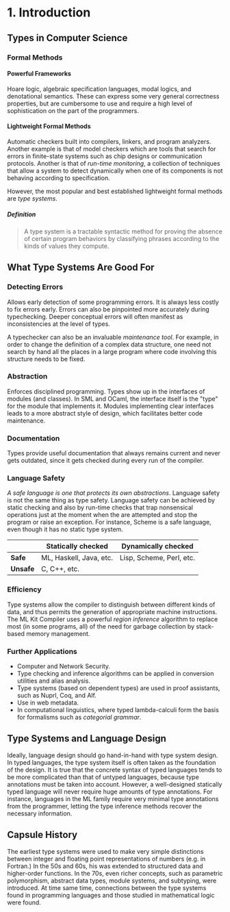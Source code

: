 # 1. Introduction

## Types in Computer Science

### Formal Methods

#### Powerful Frameworks
Hoare logic, algebraic specification languages, modal logics, and denotational
semantics. These can express some very general correctness properties, but are
cumbersome to use and require a high level of sophistication on the part of the
programmers.

#### Lightweight Formal Methods
Automatic checkers built into compilers, linkers, and program analyzers. Another
example is that of model checkers which are tools that search for errors in
finite-state systems such as chip designs or communication protocols. Another
is that of *run-time monitoring*, a collection of techniques that allow a system
to detect dynamically when one of its components is not behaving according to
specification.

However, the most popular and best established lightweight formal methods are
*type systems*.

##### Definition
> A type system is a tractable syntactic method for proving the absence of
> certain program behaviors by classifying phrases according to the kinds of
> values they compute.


## What Type Systems Are Good For

### Detecting Errors
Allows early detection of some programming errors. It is always less costly
to fix errors early. Errors can also be pinpointed more accurately during
typechecking. Deeper conceptual errors will often manifest as inconsistencies
at the level of types.

A typechecker can also be an invaluable *maintenance tool*. For example, in
order to change the definition of a complex data structure, one need not
search by hand all the places in a large program where code involving this
structure needs to be fixed.

### Abstraction
Enforces disciplined programming. Types show up in the interfaces of modules
(and classes). In SML and OCaml, the interface itself is the "type" for the
module that implements it. Modules implementing clear interfaces leads to a
more abstract style of design, which facilitates better code maintenance.

### Documentation
Types provide useful documentation that always remains current and never gets
outdated, since it gets checked during every run of the compiler.

### Language Safety
*A safe language is one that protects its own abstractions*. Language safety
is not the same thing as type safety. Language safety can be achieved by
static checking and also by run-time checks that trap nonsensical operations
just at the moment when the are attempted and stop the program or raise an
exception. For instance, Scheme is a safe language, even though it has no
static type system.

|              | Statically checked       | Dynamically checked         |
| ------------ | ------------------------ | --------------------------- |
| **Safe**     | ML, Haskell, Java, etc.  | Lisp, Scheme, Perl, etc.    |
| **Unsafe**   | C, C++, etc.             |                             |

### Efficiency
Type systems allow the compiler to distinguish between different kinds of
data, and thus permits the generation of appropriate machine instructions.
The ML Kit Compiler uses a powerful *region inference* algorithm to replace
most (in some programs, all) of the need for garbage collection by
stack-based memory management.

### Further Applications
 - Computer and Network Security.
 - Type checking and inference algorithms can be applied in conversion
   utilities and alias analysis.
 - Type systems (based on dependent types) are used in proof assistants, such
   as Nuprl, Coq, and Alf.
 - Use in web metadata.
 - In computational linguistics, where typed lambda-calculi form the basis for
   formalisms such as *categorial grammar*.

## Type Systems and Language Design
Ideally, language design should go hand-in-hand with type system design. In
typed languages, the type system itself is often taken as the foundation of
the design. It is true that the concrete syntax of typed languages tends to
be more complicated than that of untyped languages, because type annotations
must be taken into account. However, a well-designed statically typed
language will never require huge amounts of type annotations. For instance,
languages in the ML family require very minimal type annotations from the
programmer, letting the type inference methods recover the necessary
information.

## Capsule History
The earliest type systems were used to make very simple distinctions between
integer and floating point representations of numbers (e.g. in Fortran.) In
the 50s and 60s, his was extended to  structured data and higher-order
functions. In the 70s, even richer concepts, such as parametric polymorphism,
abstract data types, module systems, and subtyping, were introduced. At time
same time, connections between the type systems found in programming
languages and those studied in mathematical logic were found.


